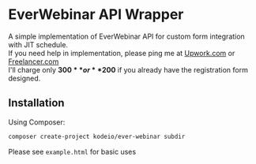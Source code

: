 EverWebinar API Wrapper
============
A simple implementation of EverWebinar API for custom form integration with JIT schedule. </br>
If you need help in implementation, please ping me at [Upwork.com](https://www.upwork.com/freelancers/~01ec409f2f24939399) or [Freelancer.com](https://www.freelancer.com/u/AliHasanBD) </br>
I'll charge only **$300** or **$200** if you already have the registration form designed. 

Installation
------------

Using Composer:

```bash
composer create-project kodeio/ever-webinar subdir
```

Please see `example.html` for basic uses 

